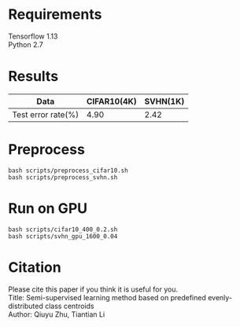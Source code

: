 

# Requirements
Tensorflow 1.13  
Python 2.7
# Results

 Data| CIFAR10(4K)| SVHN(1K)
 ---- | ----- | ------  
 Test error rate(%)| 4.90| 2.42

# Preprocess
```
bash scripts/preprocess_cifar10.sh
bash scripts/preprocess_svhn.sh
```  

# Run on GPU
```
bash scripts/cifar10_400_0.2.sh
bash scripts/svhn_gpu_1600_0.04
```  
# Citation
Please cite this paper if you think it is useful for you.  
Title: Semi-supervised learning method based on predefined evenly-distributed class centroids  
Author: Qiuyu Zhu, Tiantian Li
